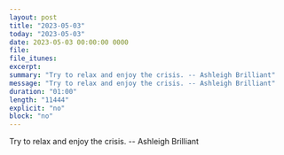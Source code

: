 ```yaml
---
layout: post
title: "2023-05-03"
today: "2023-05-03"
date: 2023-05-03 00:00:00 0000
file:
file_itunes:
excerpt:
summary: "Try to relax and enjoy the crisis. -- Ashleigh Brilliant"
message: "Try to relax and enjoy the crisis. -- Ashleigh Brilliant"
duration: "01:00"
length: "11444"
explicit: "no"
block: "no"
---
```

Try to relax and enjoy the crisis. -- Ashleigh Brilliant

